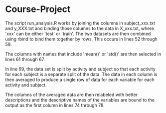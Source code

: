# Course-Project

The script run_analysis.R works by joining the columns in 
subject_xxx.txt and y_XXX.txt and binding those columns to 
the data in X_xxx.txt, where 'xxx' can be either 'test' or
'train'. The two datasets are then combined using rbind to
bind them together by rows. This occurs in lines 52 through
59.

The columns with names that include 'mean()' or 'std()' are 
then selected in lines 61 through 67.

In line 69, the data set is split by activity and subject
so that each activity for each subject is a separate split 
of the data. The data in each column is then averaged to 
produce a single row of data for each variable for each 
activity and subject.

The columns of the averaged data are then relabeled with 
better descriptions and the descriptive names of the variables
are bound to the output as the first column in lines 74
through 78.